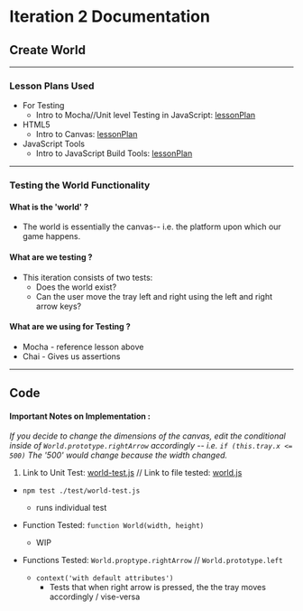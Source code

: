 # Iteration 2 Documentation
## Create World
----
### Lesson Plans Used
  * For Testing
    * Intro to Mocha//Unit level Testing in JavaScript: [lessonPlan](https://github.com/turingschool-examples/gametime-testing-journey/)
  * HTML5
    * Intro to Canvas: [lessonPlan](https://github.com/mdn/advanced-js-fundamentals-ck/blob/gh-pages/tutorials/03-object-oriented-javascript/03-canvas-and-object-oriented-javascript.md)
  * JavaScript Tools
    * Intro to JavaScript Build Tools: [lessonPlan](https://github.com/turingschool/lesson_plans/blob/master/ruby_04-apis_and_scalability/javascript-build-tools.markdown)
-----
### Testing the World Functionality

#### What is the 'world' ?
* The world is essentially the canvas-- i.e. the platform upon which our game happens.

#### What are we testing ?
* This iteration consists of two tests:
  * Does the world exist?
  * Can the user move the tray left and right using the left and right arrow keys?

#### What are we using for Testing ?
  * Mocha - reference lesson above
  * Chai - Gives us assertions

----
## Code
#### Important Notes on Implementation :

_If you decide to change the dimensions of the canvas, edit the conditional inside of ` World.prototype.rightArrow ` accordingly -- i.e.  `if (this.tray.x <= 500)` The '500' would change because the width changed._

1. Link to Unit Test: [world-test.js](https://github.com/chompasina/gametime/blob/master/test/world-test.js) // Link to file tested: [world.js](https://github.com/chompasina/gametime/blob/master/lib/world.js)
  * `npm test ./test/world-test.js`
    * runs individual test

  * Function Tested: `function World(width, height)`
    * WIP

  * Functions Tested: `World.proptype.rightArrow` // `World.prototype.left`
    * `context('with default attributes')`
      * Tests that when right arrow is pressed, the the tray moves accordingly / vise-versa
